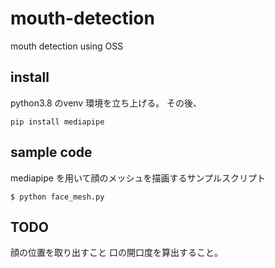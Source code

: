 # mouth-detection
mouth detection using OSS

## install

python3.8 のvenv 環境を立ち上げる。
その後、
```commandline
pip install mediapipe
```

## sample code
mediapipe を用いて顔のメッシュを描画するサンプルスクリプト
```
$ python face_mesh.py 
```

## TODO
顔の位置を取り出すこと
口の開口度を算出すること。
